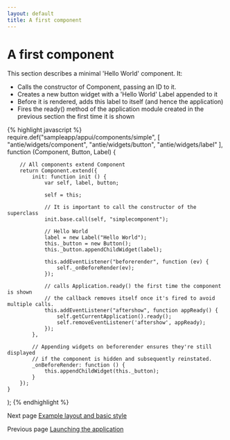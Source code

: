 ```yaml
---
layout: default
title: A first component
---
```

[Launching the application]: applicationclass.html
[Example layout and basic style]: layout.html

# A first component

This section describes a minimal 'Hello World' component. It:

* Calls the constructor of Component, passing an ID to it.
* Creates a new button widget with a 'Hello World' Label appended to it
* Before it is rendered, adds this label to itself (and hence the application)
* Fires the ready() method of the application module created in the previous section the first time it is shown

{% highlight javascript %}
require.def("sampleapp/appui/components/simple",
    [
        "antie/widgets/component",
        "antie/widgets/button",
        "antie/widgets/label"
    ],
    function (Component, Button, Label) {

        // All components extend Component
        return Component.extend({
            init: function init () {
                var self, label, button;

                self = this;

                // It is important to call the constructor of the superclass
                init.base.call(self, "simplecomponent");

                // Hello World
                label = new Label("Hello World");
                this._button = new Button();
                this._button.appendChildWidget(label);

                this.addEventListener("beforerender", function (ev) {
                    self._onBeforeRender(ev);
                });

                // calls Application.ready() the first time the component is shown
                // the callback removes itself once it's fired to avoid multiple calls.
                this.addEventListener("aftershow", function appReady() {
                    self.getCurrentApplication().ready();
                    self.removeEventListener('aftershow', appReady);
                });
            },

            // Appending widgets on beforerender ensures they're still displayed
            // if the component is hidden and subsequently reinstated.
            _onBeforeRender: function () {
                this.appendChildWidget(this._button);
            }
        });
    }
);
{% endhighlight %}

Next page [Example layout and basic style][]

Previous page [Launching the application][]
